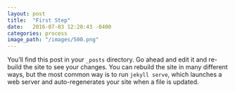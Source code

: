 ```yaml
---
layout: post
title:  "First Step"
date:   2016-07-03 12:20:43 -0400
categories: process
image_path: "/images/500.png"
---
```

You’ll find this post in your `_posts` directory. Go ahead and edit it and re-build the site to see your changes. You can rebuild the site in many different ways, but the most common way is to run `jekyll serve`, which launches a web server and auto-regenerates your site when a file is updated.
